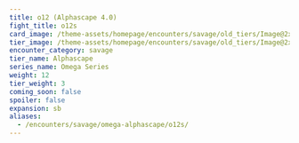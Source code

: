 ```yaml
---
title: o12 (Alphascape 4.0) 
fight_title: o12s
card_image: /theme-assets/homepage/encounters/savage/old_tiers/Image@2x.png
tier_image: /theme-assets/homepage/encounters/savage/old_tiers/Image@2x.png
encounter_category: savage
tier_name: Alphascape
series_name: Omega Series
weight: 12
tier_weight: 3
coming_soon: false
spoiler: false
expansion: sb
aliases:
  - /encounters/savage/omega-alphascape/o12s/
---
```

